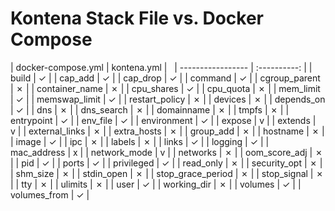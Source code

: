 # Kontena Stack File vs. Docker Compose

| docker-compose.yml | kontena.yml |  
| ----------------- | :----------: |
| build | ✓ |
| cap_add | ✓ |
| cap_drop | ✓ |
| command | ✓ |
| cgroup_parent | ✗ |
| container_name | ✗ |
| cpu_shares | ✓ |
| cpu_quota | ✗ |
| mem_limit | ✓ |
| memswap_limit | ✓ |
| restart_policy | ✗ |
| devices | ✗ |
| depends_on | ✓ |
| dns | ✗ |
| dns_search | ✗ |
| domainname | ✗ |
| tmpfs | ✗ |
| entrypoint | ✓ |
| env_file | ✓ |
| environment | ✓ |
| expose | v |
| extends | v |
| external_links | ✗ |
| extra_hosts | ✗ |
| group_add | ✗ |
| hostname | ✗ |
| image | ✓ |
| ipc | ✗ |
| labels | ✗ |
| links | ✓ |
| logging | ✓ |
| mac_address | x |
| network_mode | v |
| networks | ✗ |
| oom_score_adj | ✗ |
| pid | ✓ |
| ports | ✓ |
| privileged | ✓ |
| read_only | ✗ |
| security_opt | ✗ |
| shm_size | ✗ |
| stdin_open | ✗ |
| stop_grace_period | ✗ |
| stop_signal | ✗ |
| tty | ✗ |
| ulimits | ✗ |
| user | ✓ |
| working_dir | ✗ |
| volumes | ✓ |
| volumes_from | ✓ |
